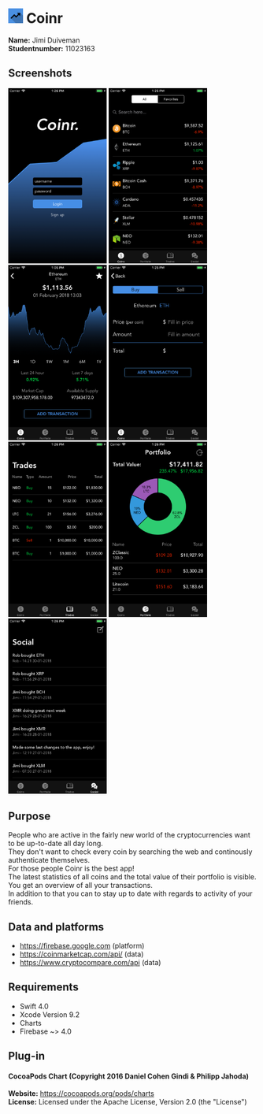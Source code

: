 # <img src="https://github.com/jimiduiveman/CryptoApp/blob/master/doc/coinr_logo.png" width="30"> Coinr 

**Name:** Jimi Duiveman \
**Studentnumber:** 11023163

## Screenshots

<img src="https://github.com/jimiduiveman/CryptoApp/blob/master/doc/coinr_login.png" width="200"> <img src="https://github.com/jimiduiveman/CryptoApp/blob/master/doc/coinr_coins.png" width="200"> <img src="https://github.com/jimiduiveman/CryptoApp/blob/master/doc/detail_ethereum.png" width="200"> <img src="https://github.com/jimiduiveman/CryptoApp/blob/master/doc/coinr_maketrade.png" width="200">
<img src="https://github.com/jimiduiveman/CryptoApp/blob/master/doc/coinr_trades.png" width="200"> <img src="https://github.com/jimiduiveman/CryptoApp/blob/master/doc/coinr_portfolio.png" width="200"> <img src="https://github.com/jimiduiveman/CryptoApp/blob/master/doc/coinr_social.png" width="200">


## Purpose

People who are active in the fairly new world of the cryptocurrencies want to be up-to-date all day long.\
They don't want to check every coin by searching the web and continously authenticate themselves.\
For those people Coinr is the best app! \
The latest statistics of all coins and the total value of their portfolio is visible.\
You get an overview of all your transactions. \
In addition to that you can to stay up to date with regards to activity of your friends.

## Data and platforms
* https://firebase.google.com (platform)
* https://coinmarketcap.com/api/ (data)
* https://www.cryptocompare.com/api (data)

## Requirements
* Swift 4.0
* Xcode Version 9.2
* Charts
* Firebase ~> 4.0

## Plug-in
#### CocoaPods Chart (Copyright 2016 Daniel Cohen Gindi & Philipp Jahoda)
**Website:** https://cocoapods.org/pods/charts \
**License:** Licensed under the Apache License, Version 2.0 (the "License")


